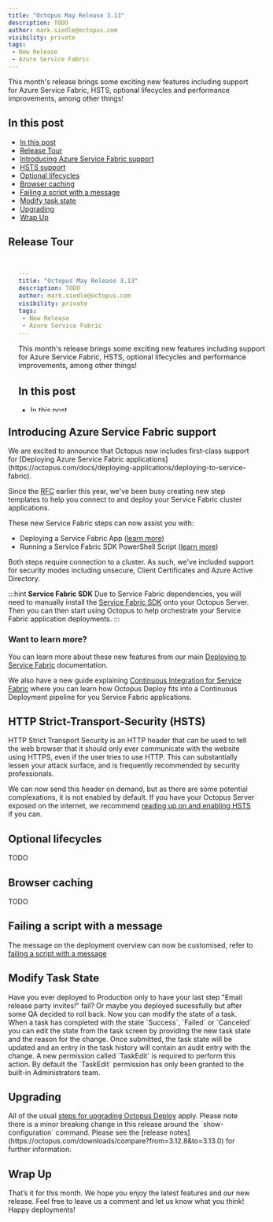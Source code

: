 ```yaml
---
title: "Octopus May Release 3.13"
description: TODO
author: mark.siedle@octopus.com
visibility: private
tags:
 - New Release
 - Azure Service Fabric
---
```


This month's release brings some exciting new features including support for Azure Service Fabric, HSTS, optional lifecycles and performance improvements, among other things!

<h2 id="in-this-post">In this post</h2>
<div class='toc'>
  <ul>
    <li class='toc-h2'><a href='#in-this-post'>In this post</a></li>
    <li class='toc-h2'><a href='#release-tour'>Release Tour</a></li>
    <li class='toc-h2'><a href='#introducing-azure-service-fabric-support'>Introducing Azure Service Fabric support</a></li>
    <li class='toc-h2'><a href='#hsts-support'>HSTS support</a></li>
    <li class='toc-h2'><a href='#optional-lifecycles'>Optional lifecycles</a></li>
    <li class='toc-h2'><a href='#browser-caching'>Browser caching</a></li>
    <li class='toc-h2'><a href='#failing-a-script-with-a-message'>Failing a script with a message</a></li>
    <li class='toc-h2'><a href='#modify-task-state'>Modify task state</a></li>    
    <li class='toc-h2'><a href='#upgrading'>Upgrading</a></li>
    <li class='toc-h2'><a href='#wrap-up'>Wrap Up</a></li>
  </ul>
</div>

<h2 id="release-tour">Release Tour</h2>
<iframe width="560" height="315" src="#TODO" frameborder="0" allowfullscreen></iframe>

<h2 id="introducing-azure-service-fabric-support">Introducing Azure Service Fabric support</h2>
We are excited to announce that Octopus now includes first-class support for [Deploying Azure Service Fabric applications](https://octopus.com/docs/deploying-applications/deploying-to-service-fabric).

Since the [RFC](https://octopus.com/blog/rfc-azure-service-fabric) earlier this year, we've been busy creating new step templates to help you connect to and deploy your Service Fabric cluster applications.

These new Service Fabric steps can now assist you with:

- Deploying a Service Fabric App ([learn more](https://octopus.com/docs/deploying-applications/deploying-to-service-fabric/deploying-a-package-to-a-service-fabric-cluster))
- Running a Service Fabric SDK PowerShell Script ([learn more](https://octopus.com/docs/deploying-applications/custom-scripts/service-fabric-powershell-scripts))

Both steps require connection to a cluster. As such, we've included support for security modes including unsecure, Client Certificates and Azure Active Directory.

:::hint
**Service Fabric SDK**
Due to Service Fabric dependencies, you will need to manually install the [Service Fabric SDK](https://g.octopushq.com/ServiceFabricSdkDownload) onto your Octopus Server. Then you can then start using Octopus to help orchestrate your Service Fabric application deployments.
:::

<h3>Want to learn more?</h3>

You can learn more about these new features from our main [Deploying to Service Fabric](https://octopus.com/docs/deploying-applications/deploying-to-service-fabric) documentation. 

We also have a new guide explaining [Continuous Integration for Service Fabric](https://octopus.com/docs/guides/service-fabric) where you can learn how Octopus Deploy fits into a Continuous Deployment pipeline for you Service Fabric applications.

<h2 id="hsts-support">HTTP Strict-Transport-Security (HSTS)</h2>

HTTP Strict Transport Security is an HTTP header that can be used to tell the web browser that it should only ever communicate with the website using HTTPS, even if the user tries to use HTTP. This can substantially lessen your attack surface, and is frequently recommended by security professionals. 

We can now send this header on demand, but as there are some potential complexations, it is not enabled by default. If you have your Octopus Server exposed on the internet, we recommend [reading up on and enabling HSTS](https://octopus.com/docs/how-to/expose-the-octopus-web-portal-over-https#HSTS) if you can.

<h2 id="optional-lifecycles">Optional lifecycles</h2>

TODO

<h2 id="browser-caching">Browser caching</h2>

TODO

<h2 id="failing-a-script-with-a-message">Failing a script with a message</h2>

The message on the deployment overview can now be customised, refer to [failing a script with a message](https://octopus.com/docs/deploying-applications/custom-scripts#failing-a-script-with-a-message)

<h2 id="modify-task-state">Modify Task State</h2>
Have you ever deployed to Production only to have your last step "Email release party invites!" fail?  Or maybe you deployed sucessfully but after some QA decided to roll back. Now you can modify the state of a task.  When a task has completed with the state `Success`, `Failed` or `Canceled` you can edit the state from the task screen by providing the new task state and the reason for the change.  Once submitted, the task state will be updated and an entry in the task history will contain an audit entry with the change.  A new permission called `TaskEdit` is required to perform this action.  By default the `TaskEdit` permission has only been granted to the built-in Administrators team.

<h2 id="upgrading">Upgrading</h2>

<p>All of the usual <a href="https://octopus.com/docs/administration/upgrading">steps for upgrading Octopus Deploy</a> apply. Please note there is a minor breaking change in this release around the `show-configuration` command. Please see the [release notes](https://octopus.com/downloads/compare?from=3.12.8&to=3.13.0) for further information.

<h2 id="wrap-up">Wrap Up</h2>

<p>That’s it for this month. We hope you enjoy the latest features and our new release. Feel free to leave us a comment and let us know what you think!  Happy deployments!</p>
